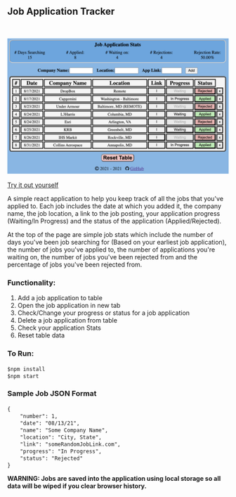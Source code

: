 ## Job Application Tracker

</br>

![Application Preview](preview.png)

[Try it out yourself](https://job-app-tracker.netlify.app/)

A simple react application to help you keep track of all the jobs that you've applied to. Each job includes the date at which you added it, the company name, the job location, a link to the job posting, your application progress (Waiting/In Progress) and the status of the application (Applied/Rejected).

At the top of the page are simple job stats which include the number of days you've been job searching for (Based on your earliest job application), the number of jobs you've applied to, the number of applications you're waiting on, the number of jobs you've been rejected from and the percentage of jobs you've been rejected from.

### Functionality:
1. Add a job application to table
2. Open the job application in new tab
3. Check/Change your progress or status for a job application
4. Delete a job application from table
5. Check your application Stats
6. Reset table data

### To Run:
    $npm install
    $npm start

### Sample Job JSON Format
``` 
{ 
    "number": 1,
    "date": "08/13/21",
    "name": "Some Company Name",
    "location": "City, State",
    "link": "someRandomJobLink.com",
    "progress": "In Progress",
    "status": "Rejected"
} 
```

**WARNING: Jobs are saved into the application using local storage so all data will be wiped if you clear browser history.**